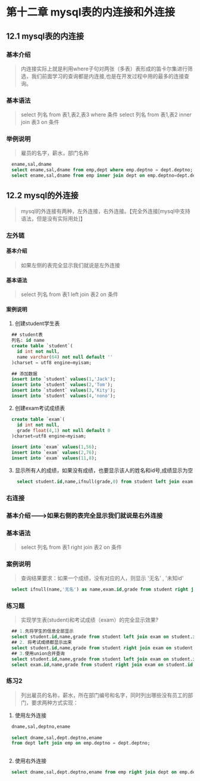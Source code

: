 # 第十二章 mysql表的内连接和外连接
## 12.1 mysql表的内连接
### 基本介绍
> 内连接实际上就是利用where子句对两张（多表）表形成的笛卡尔集进行筛选，我们前面学习的查询都是内连接,也是在开发过程中用的最多的连接查询。
### 基本语法
> select 列名 from 表1,表2,表3 where 条件
> select 列名 from 表1,表2 inner join 表3 on 条件
### 举例说明
> 雇员的名字，薪水，部门名称
```sql
  ename,sal,dname
  select ename,sal,dname from emp,dept where emp.deptno = dept.deptno;
  select ename,sal,dname from emp inner join dept on emp.deptno=dept.deptno;
```
## 12.2 mysql的外连接
> mysql的外连接有两种，左外连接，右外连接。【完全外连接[mysql中支持语法，但是没有实际用处]】
### 左外链
#### 基本介绍
> 如果左侧的表完全显示我们就说是左外连接
#### 基本语法
> select 列名 from 表1 left join 表2 on 条件
#### 案例说明
1. 创建student学生表
```sql
  ## student表
  列名: id name
  create table `student`(
    id int not null,
    name varchar(64) not null default ''
  )charset = utf8 engine=myisam;
  
  ## 添加数据
  insert into `student` values(1,'Jack');
  insert into `student` values(2,'Tom');
  insert into `student` values(3,'Kity');
  insert into `student` values(4,'nono');
```
2. 创建exam考试成绩表
```sql
  create table `exam`(
    id int not null,
    grade float(4,1) not null default 0
  )charset=utf8 engine=myisam;
  
  insert into `exam` values(1,56);
  insert into `exam` values(2,76);
  insert into `exam` values(11,8);
```
3. 显示所有人的成绩，如果没有成绩，也要显示该人的姓名和id号,成绩显示为空
```sql
    select student.id,name,ifnull(grade,0) from student left join exam on student.id = exam.id;
```
### 右连接
### 基本介绍--->如果右侧的表完全显示我们就说是右外连接
### 基本语法
> select 列名 from 表1 right join 表2 on 条件
### 案例说明
> 查询结果要求：如果一个成绩，没有对应的人，则显示 '无名' , '未知id'
```sql
  select ifnull(name,'无名') as name,exam.id,grade from student right join exam on student.id = exam.id;
```
### 练习题
> 实现学生表(student)和考试成绩（exam）的完全显示效果?
```sql
  ## 1.先将学生的信息全部显示
  select student.id,name,grade from student left join exam on student.id = exam.id;
  ## 2. 将考试成绩都显示出来
  select student.id,name,grade from student right join exam on student.id = exam.id;
  ## 3.使用union合并查询
  select student.id,name,grade from student left join exam on student.id = exam.id union
  select exam.id,name,grade from student right join exam on student.id = exam.id;
```
### 练习2
> 列出雇员的名称，薪水，所在部门编号和名字，同时列出哪些没有员工的部门，要求两种方式实现：
1. 使用左外连接
```sql
  dname,sal,deptno,ename
  
  select dname,sal,dept.deptno,ename
  from dept left join emp on emp.deptno = dept.deptno;  
  
```
2. 使用右外连接
```sql
  select dname,sal,dept.deptno,ename from emp right join dept on emp.deptno = dept.deptno;
```
